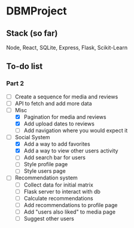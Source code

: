 # DBMProject

## Stack (so far)
Node, React, SQLite, Express, Flask, Scikit-Learn

## To-do list
### Part 2
- [ ] Create a sequence for media and reviews
- [ ] API to fetch and add more data
- [ ] Misc
  - [x] Pagination for media and reviews
  - [x] Add upload dates to reviews
  - [ ] Add navigation where you would expect it
- [ ] Social System
  - [x] Add a way to add favorites
  - [x] Add a way to view other users activity
  - [ ] Add search bar for users
  - [ ] Style profile page
  - [ ] Style users page
- [ ] Recommendation system
  - [ ] Collect data for initial matrix
  - [ ] Flask server to interact with db
  - [ ] Calculate recommendations
  - [ ] Add recommendations to profile page
  - [ ] Add "users also liked" to media page
  - [ ] Suggest other users

